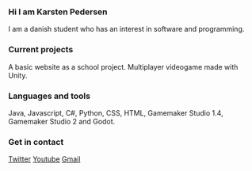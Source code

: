 ### Hi I am Karsten Pedersen
I am a danish student who has an interest in software and programming.

### Current projects
A basic website as a school project.
Multiplayer videogame made with Unity.

### Languages and tools
Java, Javascript, C#, Python, CSS, HTML, Gamemaker Studio 1.4, Gamemaker Studio 2 and Godot.

### Get in contact
[Twitter][twitter]
[Youtube][youtube]
[Gmail][gmail]


[twitter]: https://twitter.com/KarstenFinderup
[youtube]: https://www.youtube.com/channel/UCPUSU_U5RsqrcPoNHDKsWEg
[gmail]: https://mail.google.com/mail/?view=cm&fs=1&to=contactkarstenpedersen@gmail.com
